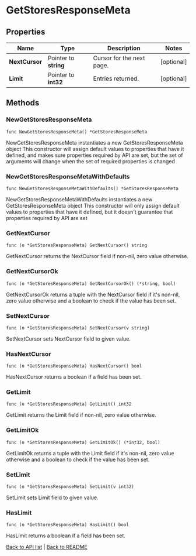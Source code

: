 # GetStoresResponseMeta

## Properties

Name | Type | Description | Notes
------------ | ------------- | ------------- | -------------
**NextCursor** | Pointer to **string** | Cursor for the next page. | [optional] 
**Limit** | Pointer to **int32** | Entries returned. | [optional] 

## Methods

### NewGetStoresResponseMeta

`func NewGetStoresResponseMeta() *GetStoresResponseMeta`

NewGetStoresResponseMeta instantiates a new GetStoresResponseMeta object
This constructor will assign default values to properties that have it defined,
and makes sure properties required by API are set, but the set of arguments
will change when the set of required properties is changed

### NewGetStoresResponseMetaWithDefaults

`func NewGetStoresResponseMetaWithDefaults() *GetStoresResponseMeta`

NewGetStoresResponseMetaWithDefaults instantiates a new GetStoresResponseMeta object
This constructor will only assign default values to properties that have it defined,
but it doesn't guarantee that properties required by API are set

### GetNextCursor

`func (o *GetStoresResponseMeta) GetNextCursor() string`

GetNextCursor returns the NextCursor field if non-nil, zero value otherwise.

### GetNextCursorOk

`func (o *GetStoresResponseMeta) GetNextCursorOk() (*string, bool)`

GetNextCursorOk returns a tuple with the NextCursor field if it's non-nil, zero value otherwise
and a boolean to check if the value has been set.

### SetNextCursor

`func (o *GetStoresResponseMeta) SetNextCursor(v string)`

SetNextCursor sets NextCursor field to given value.

### HasNextCursor

`func (o *GetStoresResponseMeta) HasNextCursor() bool`

HasNextCursor returns a boolean if a field has been set.

### GetLimit

`func (o *GetStoresResponseMeta) GetLimit() int32`

GetLimit returns the Limit field if non-nil, zero value otherwise.

### GetLimitOk

`func (o *GetStoresResponseMeta) GetLimitOk() (*int32, bool)`

GetLimitOk returns a tuple with the Limit field if it's non-nil, zero value otherwise
and a boolean to check if the value has been set.

### SetLimit

`func (o *GetStoresResponseMeta) SetLimit(v int32)`

SetLimit sets Limit field to given value.

### HasLimit

`func (o *GetStoresResponseMeta) HasLimit() bool`

HasLimit returns a boolean if a field has been set.


[Back to API list](../README.md#documentation-for-api-endpoints) | [Back to README](../README.md)
